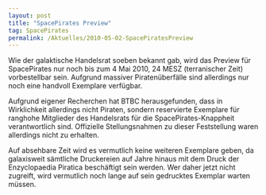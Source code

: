```yaml
---
layout: post
title: "SpacePirates Preview"
tag: SpacePirates
permalink: /Aktuelles/2010-05-02-SpacePiratesPreview
---
```



Wie der galaktische Handelsrat soeben bekannt gab, wird das Preview für SpacePirates nur noch bis zum 4 Mai 2010, 24 MESZ (terranischer Zeit) vorbestellbar sein. Aufgrund massiver Piratenüberfälle sind allerdings nur noch eine handvoll Exemplare verfügbar.

Aufgrund eigener Recherchen hat BTBC herausgefunden, dass in Wirklichkeit allerdings nicht Piraten, sondern reservierte Exemplare für ranghohe Mitglieder des Handelsrats für die SpacePirates-Knappheit verantwortlich sind. Offizielle Stellungsnahmen zu dieser Feststellung waren allerdings nicht zu erhalten.

Auf absehbare Zeit wird es vermutlich keine weiteren Exemplare geben, da galaxisweit sämtliche Druckereien auf Jahre hinaus mit dem Druck der Enzyclopaedia Piratica beschäftigt sein werden. Wer daher jetzt nicht zugreift, wird vermutlich noch lange auf sein gedrucktes Exemplar warten müssen.
